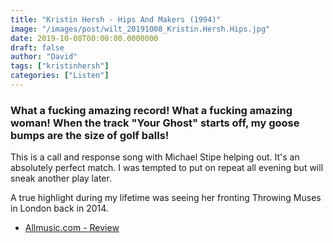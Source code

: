 ```yaml
---
title: "Kristin Hersh - Hips And Makers (1994)"
image: "/images/post/wilt_20191008_Kristin.Hersh.Hips.jpg"
date: 2019-10-08T00:00:00.0000000
draft: false
author: "David"
tags: ["kristinhersh"]
categories: ["Listen"]
---
```

### What a fucking amazing record! What a fucking amazing woman! When the track "Your Ghost" starts off, my goose bumps are the size of golf balls!

 This is a call and response song with Michael Stipe helping out. It's an absolutely perfect match. I was tempted to put on repeat all evening but will sneak another play later.

 A true highlight during my lifetime was seeing her fronting Throwing Muses in London back in 2014.

-  [Allmusic.com - Review](https://www.allmusic.com/album/hips-and-makers-mw0000622718)